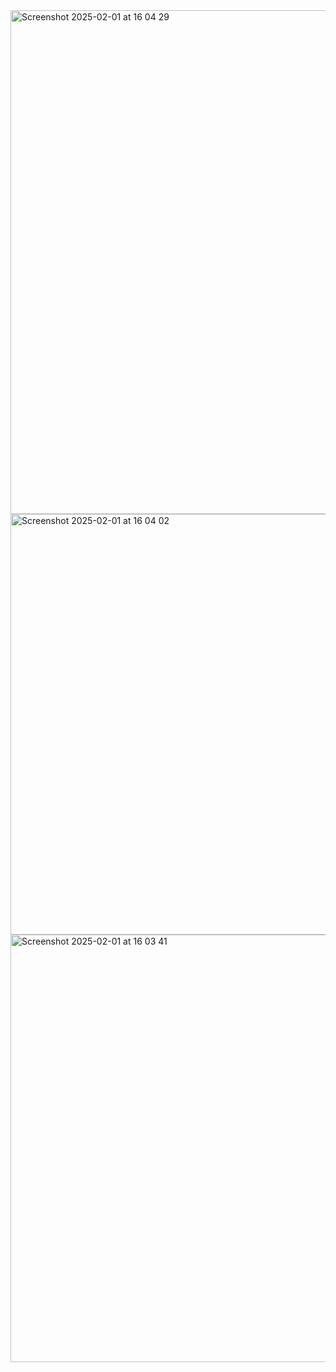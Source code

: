 <img width="806" alt="Screenshot 2025-02-01 at 16 04 29" src="https://github.com/user-attachments/assets/0cc6c4aa-2adb-433a-b987-d119884062bd" />
<img width="673" alt="Screenshot 2025-02-01 at 16 04 02" src="https://github.com/user-attachments/assets/05ee7d78-d28d-4d8d-8469-2fd4158a1a9f" />
<img width="684" alt="Screenshot 2025-02-01 at 16 03 41" src="https://github.com/user-attachments/assets/ab0fa255-bb51-452c-9e45-ba1645b126f7" />
